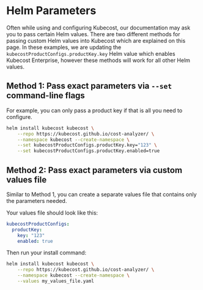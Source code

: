 # Helm Parameters

Often while using and configuring Kubecost, our documentation may ask you to pass certain Helm values. There are two different methods for passing custom Helm values into Kubecost which are explained on this page. In these examples, we are updating the `kubecostProductConfigs.productKey.key` Helm value which enables Kubecost Enterprise, however these methods will work for all other Helm values.

## Method 1: Pass exact parameters via `--set` command-line flags

For example, you can only pass a product key if that is all you need to configure.

```sh
helm install kubecost kubecost \
    --repo https://kubecost.github.io/cost-analyzer/ \
    --namespace kubecost --create-namespace \
    --set kubecostProductConfigs.productKey.key="123" \
    --set kubecostProductConfigs.productKey.enabled=true
```

## Method 2: Pass exact parameters via custom values file

Similar to Method 1, you can create a separate values file that contains only the parameters needed.

Your values file should look like this:

```yaml
kubecostProductConfigs:
  productKey: 
    key: "123"
    enabled: true
```

Then run your install command:

```sh
helm install kubecost kubecost \
    --repo https://kubecost.github.io/cost-analyzer/ \
    --namespace kubecost --create-namespace \
    --values my_values_file.yaml
```
